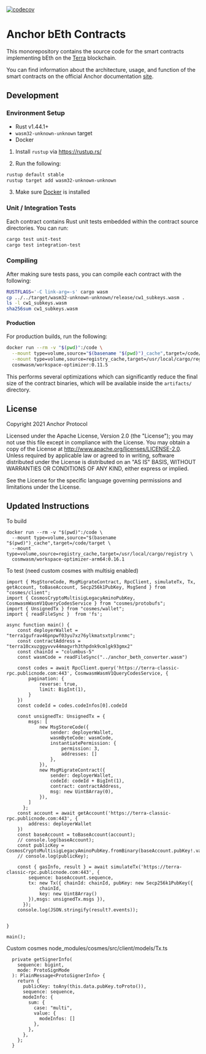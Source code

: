 [![codecov](https://codecov.io/gh/Anchor-Protocol/anchor-bEth-contracts/branch/main/graph/badge.svg?token=1EGN3Z1YDN)](https://codecov.io/gh/Anchor-Protocol/anchor-bEth-contracts)

# Anchor bEth Contracts

This monorepository contains the source code for the smart contracts implementing bEth on the [Terra](https://terra.money) blockchain.

You can find information about the architecture, usage, and function of the smart contracts on the official Anchor documentation [site](https://anchorprotocol.com/).
## Development

### Environment Setup

- Rust v1.44.1+
- `wasm32-unknown-unknown` target
- Docker

1. Install `rustup` via https://rustup.rs/

2. Run the following:

```sh
rustup default stable
rustup target add wasm32-unknown-unknown
```

3. Make sure [Docker](https://www.docker.com/) is installed

### Unit / Integration Tests

Each contract contains Rust unit tests embedded within the contract source directories. You can run:

```sh
cargo test unit-test
cargo test integration-test
```

### Compiling

After making sure tests pass, you can compile each contract with the following:

```sh
RUSTFLAGS='-C link-arg=-s' cargo wasm
cp ../../target/wasm32-unknown-unknown/release/cw1_subkeys.wasm .
ls -l cw1_subkeys.wasm
sha256sum cw1_subkeys.wasm
```

#### Production

For production builds, run the following:

```sh
docker run --rm -v "$(pwd)":/code \
  --mount type=volume,source="$(basename "$(pwd)")_cache",target=/code/target \
  --mount type=volume,source=registry_cache,target=/usr/local/cargo/registry \
  cosmwasm/workspace-optimizer:0.11.5
```

This performs several optimizations which can significantly reduce the final size of the contract binaries, which will be available inside the `artifacts/` directory.

## License

Copyright 2021 Anchor Protocol

Licensed under the Apache License, Version 2.0 (the "License"); you may not use this file except in compliance with the License. You may obtain a copy of the License at http://www.apache.org/licenses/LICENSE-2.0. Unless required by applicable law or agreed to in writing, software distributed under the License is distributed on an "AS IS" BASIS, WITHOUT WARRANTIES OR CONDITIONS OF ANY KIND, either express or implied.

See the License for the specific language governing permissions and limitations under the License.


## Updated Instructions

To build
```
docker run --rm -v "$(pwd)":/code \
  --mount type=volume,source="$(basename "$(pwd)")_cache",target=/code/target \
  --mount type=volume,source=registry_cache,target=/usr/local/cargo/registry \
  cosmwasm/workspace-optimizer-arm64:0.16.1
```

To test (need custom cosmes with multisig enabled)
```
import { MsgStoreCode, MsgMigrateContract, RpcClient, simulateTx, Tx, getAccount, toBaseAccount, Secp256k1PubKey, MsgSend } from "cosmes/client";
import { CosmosCryptoMultisigLegacyAminoPubKey, CosmwasmWasmV1QueryCodesService } from "cosmes/protobufs";
import { UnsignedTx } from "cosmes/wallet";
import { readFileSync }  from 'fs';

async function main() {
    const deployerWallet = "terra1gufrav46pnpwf03yu7xz76ylkmatsxtplrxnmc";
    const contractAddress = "terra10cxuzggyvvv44magvrh3thpdnk9cmlgk93gmx2"
    const chainId = "columbus-5"
    const wasmCode = readFileSync("../anchor_beth_converter.wasm")

    const codes = await RpcClient.query('https://terra-classic-rpc.publicnode.com:443', CosmwasmWasmV1QueryCodesService, {
        pagination: {
            reverse: true,
            limit: BigInt(1),
        }
    })
    const codeId = codes.codeInfos[0].codeId

    const unsignedTx: UnsignedTx = {
        msgs: [
            new MsgStoreCode({
                sender: deployerWallet,
                wasmByteCode: wasmCode,
                instantiatePermission: {
                    permission: 3,
                    addresses: []
                },
            }),
            new MsgMigrateContract({
                sender: deployerWallet,
                codeId: codeId + BigInt(1),
                contract: contractAddress,
                msg: new Uint8Array(0),
            }),
        ]
      }; 
    const account = await getAccount('https://terra-classic-rpc.publicnode.com:443', {
        address: deployerWallet
    })
    const baseAccount = toBaseAccount(account);
    // console.log(baseAccount);
    const publicKey = CosmosCryptoMultisigLegacyAminoPubKey.fromBinary(baseAccount.pubKey!.value);
    // console.log(publicKey);

    const { gasInfo, result } = await simulateTx('https://terra-classic-rpc.publicnode.com:443', {
        sequence: baseAccount.sequence,
        tx: new Tx({ chainId: chainId, pubKey: new Secp256k1PubKey({
            chainId,
            key: new Uint8Array()
        }),msgs: unsignedTx.msgs }),
      });
    console.log(JSON.stringify(result?.events));
      
      
}

main();
```

Custom cosmes
node_modules/cosmes/src/client/models/Tx.ts
```
  private getSignerInfo(
    sequence: bigint,
    mode: ProtoSignMode
  ): PlainMessage<ProtoSignerInfo> {
    return {
      publicKey: toAny(this.data.pubKey.toProto()),
      sequence: sequence,
      modeInfo: {
        sum: {
          case: "multi",
          value: {
            modeInfos: []
          },
        },
      },
    };
  }
```